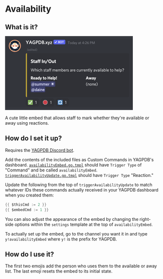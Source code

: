 # Availability

## What is it?

<img alt="Demo Screenshot" src="availability-demo.png" height="auto" width="420px" />

A cute little embed that allows staff to mark whether they're available or away using reactions.

## How do I set it up?

Requires the [YAGPDB Discord bot](https://yagpdb.xyz).

Add the contents of the included files as Custom Commands in YAGPDB's dashboard. [`availabilityEmbed.go.tmpl`](availabilityEmbed.go.tmpl) should have `Trigger Type` of "Command" and be called `availabilityEmbed`. [`triggerAvailabilityUpdate.go.tmpl`](triggerAvailabilityUpdate.go.tmpl) should have `Trigger Type` "Reaction."

Update the following from the top of `triggerAvailabilityUpdate` to match whatever IDs these commands actually received in your YAGPDB dashboard when you created them:

```go
{{ $thisCmd := 2 }}
{{ $embedCmd := 1 }}
```

You can also adjust the appearance of the embed by changing the right-side options within the `settings` template at the top of `availabilityEmbed`.

To actually set up the embed, go to the channel you want it in and type `y!availabilityEmbed` where `y!` is the prefix for YAGPDB.

## How do I use it?

The first two emojis add the person who uses them to the available or away list. The last emoji resets the embed to its initial state.
